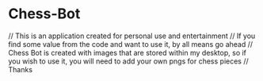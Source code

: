 # Chess-Bot
// This is an application created for personal use and entertainment
// If you find some value from the code and want to use it, by all means go ahead
// Chess Bot is created with images that are stored within my desktop, so if you wish to use it, you will need to add your own pngs for chess pieces
// Thanks
